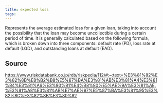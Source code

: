 ```yaml
---
title: expected loss
tags: 
---
```


Represents the average estimated loss for a given loan, taking into account the possibility that the loan may become uncollectible during a certain period of time. It is generally calculated based on the following formula, which is broken down into three components: default rate (PD), loss rate at default (LGD), and outstanding loans at default (EAD).

## Source
https://www.riskdatabank.co.jp/rdb/riskpedia/112/#:~:text=%E3%81%82%E3%82%8B%E8%B2%B8%E5%87%BA%E3%81%AB%E3%81%A4%E3%81%84%E3%81%A6%E3%80%81%E4%B8%80%E5%AE%9A%E3%81%AE,%E3%81%A8%E3%81%AB%E7%AE%97%E5%87%BA%E3%81%95%E3%82%8C%E3%82%8B%E3%80%82